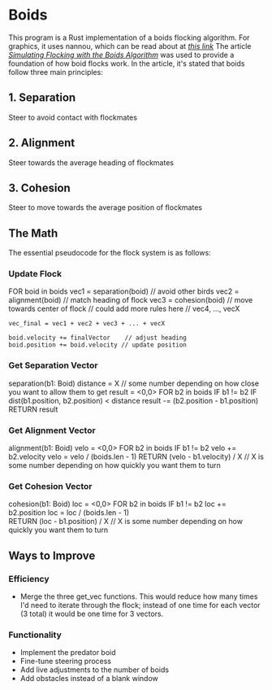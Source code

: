 # Boids
This program is a Rust implementation of a boids flocking algorithm.
For graphics, it uses nannou, which can be read about at [*this link*](https://docs.rs/nannou/latest/nannou/prelude/index.html)
The article [*Simulating Flocking with the Boids Algorithm*](https://medium.com/fragmentblog/simulating-flocking-with-the-boids-algorithm-92aef51b9e00) was used to provide a foundation of how boid flocks work.
In the article, it's stated that boids follow three main principles:

## 1. Separation
Steer to avoid contact with flockmates

## 2. Alignment
Steer towards the average heading of flockmates

## 3. Cohesion
Steer to move towards the average position of flockmates

## The Math
The essential pseudocode for the flock system is as follows:

### Update Flock
FOR boid in boids
    vec1 = separation(boid) // avoid other birds
    vec2 = alignment(boid) // match heading of flock
    vec3 = cohesion(boid) // move towards center of flock
    // could add more rules here
    // vec4, ..., vecX

    vec_final = vec1 + vec2 + vec3 + ... + vecX

    boid.velocity += finalVector    // adjust heading
    boid.position += boid.velocity // update position

### Get Separation Vector 
  separation(b1: Boid)
    distance = X // some number depending on how close you want to allow them to get
    result = <0,0>
    FOR b2 in boids
      IF b1 != b2
        IF dist(b1.position, b2.position) < distance
          result -= (b2.position - b1.position)
    RETURN result

### Get Alignment Vector
  alignment(b1: Boid) 
    velo = <0,0>
    FOR b2 in boids
      IF b1 != b2
        velo += b2.velocity
    velo = velo / (boids.len - 1)
    RETURN (velo - b1.velocity) / X // X is some number depending on how quickly you want them to turn
    
### Get Cohesion Vector
  cohesion(b1: Boid)
    loc = <0,0>
    FOR b2 in boids
      IF b1 != b2
        loc += b2.position
    loc = loc / (boids.len - 1)        
    RETURN (loc - b1.position) / X // X is some number depending on how quickly you want them to turn


## Ways to Improve

### Efficiency
- Merge the three get_vec functions. This would reduce how many times I'd need to iterate through the flock; instead of one time for each vector (3 total) it would be one time for 3 vectors.

### Functionality
- Implement the predator boid
- Fine-tune steering process
- Add live adjustments to the number of boids
- Add obstacles instead of a blank window

